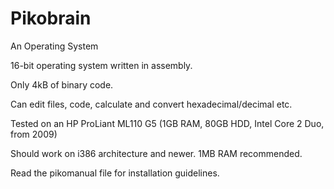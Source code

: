 # Pikobrain
An Operating System

16-bit operating system written in assembly.

Only 4kB of binary code.

Can edit files, code, calculate and convert hexadecimal/decimal etc.

Tested on an HP ProLiant ML110 G5 (1GB RAM, 80GB HDD, Intel Core 2 Duo, from 2009)

Should work on i386 architecture and newer. 1MB RAM recommended.

Read the pikomanual file for installation guidelines.
